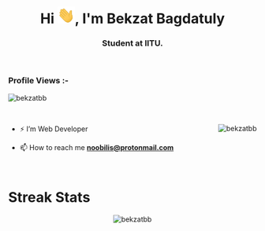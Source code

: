
<h1 align="center">Hi <img width="35" src="https://github.com/1999AZZAR/1999AZZAR/blob/main/resources/img/waving.gif">, I'm Bekzat Bagdatuly</h1>
<h3 align="center">Student at IITU.</h3>

<br>

<p align="right"> <h3>Profile Views :-</h3> <img src="https://komarev.com/ghpvc/?username=bekzatbb&label=Profile%20views&color=0e75b6&style=flat"
    alt="bekzatbb" /> 
  </p>

<br>

<p><img align="right" src="https://github.com/Adam-pw/Adam-pw/blob/main/animation_500_kxa883sd.gif" alt="bekzatbb" /></p>


- ⚡ I’m Web Developer

- 📫 How to reach me **noobilis@protonmail.com**

<br>

<h1>Streak Stats</h1>

<p align="center"><img src="https://github-readme-streak-stats.herokuapp.com/?user=bekzatbb&theme=algolia" alt="bekzatbb" /></p>

<br>
